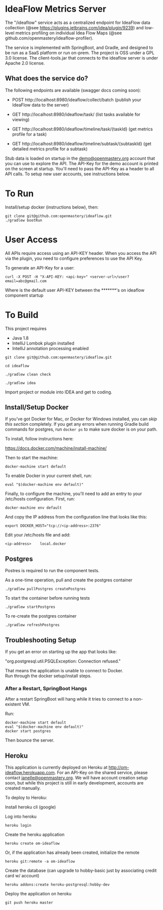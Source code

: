 # IdeaFlow Metrics Server 

The "/ideaflow" service acts as a centralized endpoint for IdeaFlow data collection (@see https://plugins.jetbrains.com/idea/plugin/9239) and low-level metrics profiling on individual Idea Flow Maps (@see github.com/openmastery/ideaflow-profiler).

The service is implemented with SpringBoot, and Gradle, and designed to be run as a SaaS platform or run on-prem.  The project is OSS under a GPL 3.0 license.  The client-tools.jar that connects to the ideaflow server is under Apache 2.0 license.

## What does the service do?

The following endpoints are available (swagger docs coming soon):

* POST http://localhost:8980/ideaflow/collect/batch (publish your IdeaFlow data to the server)

* GET http://localhost:8980/ideaflow/task/ (list tasks available for viewing)

* GET http://localhost:8980/ideaflow/timeline/task/{taskId} (get metrics profile for a task)
* GET http://localhost:8980/ideaflow/timeline/subtask/{subtaskId} (get detailed metrics profile for a subtask)

Stub data is loaded on startup in the demo@openmastery.org account that you can use to explore the API.
The API-Key for the demo account is printed on the screen at startup.  You'll need to pass the API-Key as a header to all API calls.  To setup new user accounts, see instructions below.

# To Run

Install/setup docker (instructions below), then:

```
git clone git@github.com:openmastery/ideaflow.git
./gradlew bootRun
```

# User Access

All APIs require access using an API-KEY header.  When you access the API
via the plugin, you need to configure preferences to use the API Key.

To generate an API-Key for a user:

```
curl -X POST -H "X-API-KEY: <api-key>" <server-url>/user?email=abc@gmail.com
```

Where <api-key> is the default user API-KEY between the *******'s on ideaflow component startup

# To Build

This project requires 
 - Java 1.8
 - IntelliJ Lombok plugin installed
 - IntelliJ annotation processing enabled

```
git clone git@github.com:openmastery/ideaflow.git

cd ideaflow

./gradlew clean check

./gradlew idea
```

Import project or module into IDEA and get to coding.

## Install/Setup Docker

If you've got Docker for Mac, or Docker for Windows installed, you can *skip this section* completely.  If you get any errors when running Gradle build commands for postgres, run `docker ps` to make sure docker is on your path.

To install, follow instructions here:

https://docs.docker.com/machine/install-machine/

Then to start the machine:

```
docker-machine start default
```

To enable Docker in your current shell, run:

```
eval "$(docker-machine env default)"
```

Finally, to configure the machine, you'll need to add an entry to your /etc/hosts
configuration.  First, run:

```
docker-machine env default
```

And copy the IP address from the configuration line that looks like this:

```
export DOCKER_HOST="tcp://<ip-address>:2376"
```

Edit your /etc/hosts file and add:

```
<ip-address>	local.docker
```

## Postgres

Postres is required to run the component tests.  

As a one-time operation, pull and create the postgres container

`./gradlew pullPostgres createPostgres`

To start the container before running tests

`./gradlew startPostgres`

To re-create the postgres container

`./gradlew refreshPostgres`

## Troubleshooting Setup

If you get an error on starting up the app that looks like:

"org.postgresql.util.PSQLException: Connection refused." 

That means the application is unable to connect to Docker.  
Run through the docker setup/install steps.

### After a Restart, SpringBoot Hangs

After a restart SpringBoot will hang while it tries to connect to
a non-existent VM.

Run:

```
docker-machine start default
eval "$(docker-machine env default)"
docker start postgres
```

Then bounce the server.


## Heroku

This application is currently deployed on Heroku at http://om-ideaflow.herokuapp.com.  For an API-Key on the shared service, please contact janelle@openmastery.org.  We will have account creation setup soon, but while this project is still in early development, accounts are created manually.

To deploy to Heroku:

Install heroku cli (google)

Log into heroku

`heroku login`

Create the heroku application

`heroku create om-ideaflow`

Or, if the application has already been created, initialize the remote

`heroku git:remote -a om-ideaflow`

Create the database (can upgrade to hobby-basic just by associating credit card w/ account)

`heroku addons:create heroku-postgresql:hobby-dev`

Deploy the application on heroku

`git push heroku master`


